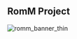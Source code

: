 ## RomM Project

![romm_banner_thin](https://github.com/rommapp/romm/assets/34356590/101d4dfc-6bf1-4ce3-80b1-fe2877d18b81)
